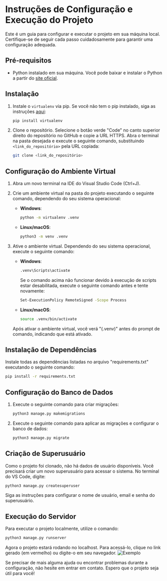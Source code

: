 # Instruções de Configuração e Execução do Projeto

Este é um guia para configurar e executar o projeto em sua máquina local. Certifique-se de seguir cada passo cuidadosamente para garantir uma configuração adequada.

## Pré-requisitos

- Python instalado em sua máquina. Você pode baixar e instalar o Python a partir do [site oficial](https://www.python.org/downloads/).

## Instalação

1. Instale o `virtualenv` via pip. Se você não tem o pip instalado, siga as instruções [aqui](https://pip.pypa.io/en/stable/installation/):
   ```bash
   pip install virtualenv
   ```

2. Clone o repositório. Selecione o botão verde "Code" no canto superior direito do repositório no GitHub e copie a URL HTTPS.
   Abra o terminal na pasta desejada e execute o seguinte comando, substituindo `<link_do_repositório>` pela URL copiada:
   ```bash
   git clone <link_do_repositório>
   ```

## Configuração do Ambiente Virtual

1. Abra um novo terminal na IDE do Visual Studio Code (Ctrl+J).

2. Crie um ambiente virtual na pasta do projeto executando o seguinte comando, dependendo do seu sistema operacional:
   - **Windows**:
     ```bash
     python -m virtualenv .venv
     ```
   - **Linux/macOS**:
     ```bash
     python3 -m venv .venv
     ```

3. Ative o ambiente virtual. Dependendo do seu sistema operacional, execute o seguinte comando:
   - **Windows**:
     ```bash
     .venv\Scripts\activate
     ```
     Se o comando acima não funcionar devido à execução de scripts estar desabilitada, execute o seguinte comando antes e tente novamente:
     ```bash
     Set-ExecutionPolicy RemoteSigned -Scope Process
     ```
   - **Linux/macOS**:
     ```bash
     source .venv/bin/activate
     ```

   Após ativar o ambiente virtual, você verá "(.venv)" antes do prompt de comando, indicando que está ativado.

## Instalação de Dependências

Instale todas as dependências listadas no arquivo "requirements.txt" executando o seguinte comando:
```bash
pip install -r requirements.txt
```

## Configuração do Banco de Dados

1. Execute o seguinte comando para criar migrações:
   ```bash
   python3 manage.py makemigrations
   ```

2. Execute o seguinte comando para aplicar as migrações e configurar o banco de dados:
   ```bash
   python3 manage.py migrate
   ```

## Criação de Superusuário

Como o projeto foi clonado, não há dados de usuário disponíveis. Você precisará criar um novo superusuário para acessar o sistema. No terminal do VS Code, digite:
```bash
python3 manage.py createsuperuser
```

Siga as instruções para configurar o nome de usuário, email e senha do superusuário.

## Execução do Servidor

Para executar o projeto localmente, utilize o comando:
```bash
python3 manage.py runserver
```

Agora o projeto estará rodando no localhost. Para acessá-lo, clique no link gerado (em vermelho) ou digite-o em seu navegador.
![Exemplo](imagens/exemplo.png)

Se precisar de mais alguma ajuda ou encontrar problemas durante a configuração, não hesite em entrar em contato. Espero que o projeto seja útil para você!
